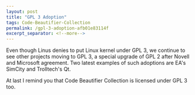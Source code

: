 ```yaml
---
layout: post
title: "GPL 3 Adoption"
tags: Code-Beautifier-Collection
permalink: /gpl-3-adoption-afb01e83114f
excerpt_separator: <!--more-->
---
```

Even though Linus denies to put Linux kernel under GPL 3, we continue to see other projects moving to GPL 3, a special upgrade of GPL 2 after Novell and Microsoft agreement. Two latest examples of such adoptions are EA's SimCity and Trolltech's Qt.

At last I remind you that Code Beautifier Collection is licensed under GPL 3 too.
<!--more-->